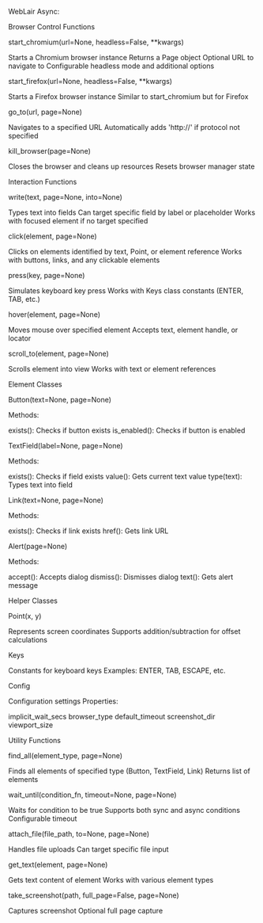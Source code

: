 WebLair Async:

Browser Control Functions

start_chromium(url=None, headless=False, **kwargs)

Starts a Chromium browser instance
Returns a Page object
Optional URL to navigate to
Configurable headless mode and additional options


start_firefox(url=None, headless=False, **kwargs)

Starts a Firefox browser instance
Similar to start_chromium but for Firefox


go_to(url, page=None)

Navigates to a specified URL
Automatically adds 'http://' if protocol not specified


kill_browser(page=None)

Closes the browser and cleans up resources
Resets browser manager state



Interaction Functions

write(text, page=None, into=None)

Types text into fields
Can target specific field by label or placeholder
Works with focused element if no target specified


click(element, page=None)

Clicks on elements identified by text, Point, or element reference
Works with buttons, links, and any clickable elements


press(key, page=None)

Simulates keyboard key press
Works with Keys class constants (ENTER, TAB, etc.)


hover(element, page=None)

Moves mouse over specified element
Accepts text, element handle, or locator


scroll_to(element, page=None)

Scrolls element into view
Works with text or element references



Element Classes

Button(text=None, page=None)

Methods:

exists(): Checks if button exists
is_enabled(): Checks if button is enabled




TextField(label=None, page=None)

Methods:

exists(): Checks if field exists
value(): Gets current text value
type(text): Types text into field




Link(text=None, page=None)

Methods:

exists(): Checks if link exists
href(): Gets link URL




Alert(page=None)

Methods:

accept(): Accepts dialog
dismiss(): Dismisses dialog
text(): Gets alert message





Helper Classes

Point(x, y)

Represents screen coordinates
Supports addition/subtraction for offset calculations


Keys

Constants for keyboard keys
Examples: ENTER, TAB, ESCAPE, etc.


Config

Configuration settings
Properties:

implicit_wait_secs
browser_type
default_timeout
screenshot_dir
viewport_size





Utility Functions

find_all(element_type, page=None)

Finds all elements of specified type (Button, TextField, Link)
Returns list of elements


wait_until(condition_fn, timeout=None, page=None)

Waits for condition to be true
Supports both sync and async conditions
Configurable timeout


attach_file(file_path, to=None, page=None)

Handles file uploads
Can target specific file input


get_text(element, page=None)

Gets text content of element
Works with various element types


take_screenshot(path, full_page=False, page=None)

Captures screenshot
Optional full page capture



